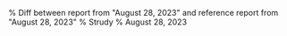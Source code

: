 % Diff between report from "August 28, 2023" and reference report from "August 28, 2023"
% Strudy
% August 28, 2023


